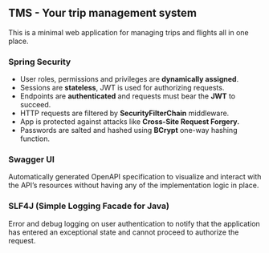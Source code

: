 ## TMS - Your trip management system
This is a minimal web application for managing trips and flights all in one place.

### Spring Security
* User roles, permissions and privileges are **dynamically assigned**.
* Sessions are **stateless**, JWT is used for authorizing requests.
* Endpoints are **authenticated** and requests must bear the **JWT** to succeed.
* HTTP requests are filtered by **SecurityFilterChain** middleware.
* App is protected against attacks like **Cross-Site Request Forgery.**
* Passwords are salted and hashed using **BCrypt** one-way hashing function.

### Swagger UI
Automatically generated OpenAPI specification to visualize and interact with the API’s 
resources without having any of the implementation logic in place.

### SLF4J (Simple Logging Facade for Java)
Error and debug logging on user authentication to notify that the application has 
entered an exceptional state and cannot proceed to authorize the request.